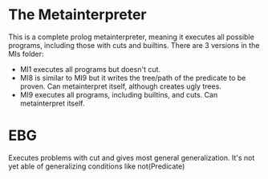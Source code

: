 # The Metainterpreter

This is a complete prolog metainterpreter, meaning it executes all possible programs, including those with cuts and builtins.
There are 3 versions in the MIs folder:
- MI1 executes all programs but doesn't cut.
- MI8 is similar to MI9 but it writes the tree/path of the predicate to be proven. Can metainterpret itself, although creates ugly trees.
- MI9 executes all programs, including builtins, and cuts. Can metainterpret itself.


# EBG

Executes problems with cut and gives most general generalization. It's not yet able of generalizing conditions like not(Predicate) 
